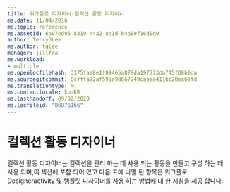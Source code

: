 ```yaml
---
title: 워크플로 디자이너-컬렉션 활동 디자이너
ms.date: 11/04/2016
ms.topic: reference
ms.assetid: 6a07ed95-8319-44a2-8a1d-b4a89f16d0d9
author: TerryGLee
ms.author: tglee
manager: jillfra
ms.workload:
- multiple
ms.openlocfilehash: 3375faa8e1f09465a879da197713da745f08b2da
ms.sourcegitcommit: 6cfffa72af599a9d667249caaaa411bb28ea69fd
ms.translationtype: MT
ms.contentlocale: ko-KR
ms.lasthandoff: 09/02/2020
ms.locfileid: "86876166"
---
```

# <a name="collection-activity-designers"></a>컬렉션 활동 디자이너

컬렉션 활동 디자이너는 컬렉션을 관리 하는 데 사용 되는 활동을 만들고 구성 하는 데 사용 되며,이 섹션에 포함 되어 있고 다음 표에 나열 된 항목은 워크플로 Designeractivity 및 템플릿 디자이너를 사용 하는 방법에 대 한 지침을 제공 합니다.